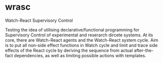 # wrasc

Watch-React Supervisory Control

Testing the idea of utilising declarative/functional programming for Supervisory Control of experimental and reserarch dircete systems.
At its core, there are Watch-React agents and the Watch-React system cycle. Aim is to put all non-side effect functions in Watch cycle
and limit and trace side effects of the React cycle by deriving the sequence from actual after-the-fact dependencies, as well as limiting
possible actions with templates.

